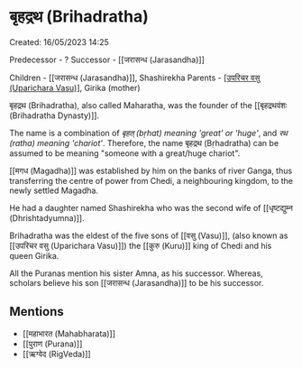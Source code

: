 # बृहद्रथ (Brihadratha)

Created: 16/05/2023 14:25

Predecessor - ?
Successor - [[जरासन्ध (Jarasandha)]]

Children - [[जरासन्ध (Jarasandha)]], Shashirekha
Parents - [[उपरिचर वसु (Uparichara Vasu)]](father), Girika (mother)

बृहद्रथ (Brihadratha), also called Maharatha, was the founder of the [[बृहद्रथवंशः (Brihadratha Dynasty)]].

The name is a combination of _बृहत् (bṛhat) meaning 'great' or 'huge'_, and _रथ (ratha) meaning 'chariot'_. Therefore, the name बृहद्रथ (Bṛhadratha) can be assumed to be meaning "someone with a great/huge chariot".

[[मगध (Magadha)]] was established by him on the banks of river Ganga, thus transferring the centre of power from Chedi, a neighbouring kingdom, to the newly settled Magadha.

He had a daughter named Shashirekha who was the second wife of [[धृष्टद्युम्न (Dhrishtadyumna)]].

Brihadratha was the eldest of the five sons of [[वसु (Vasu)]], (also known as [[उपरिचर वसु (Uparichara Vasu)]]) the [[कुरु (Kuru)]] king of Chedi and his queen Girika.

All the Puranas mention his sister Amna, as his successor. Whereas, scholars believe his son [[जरासन्ध (Jarasandha)]] to be his successor.

## Mentions

- [[महाभारत (Mahabharata)]]
- [[पुराण (Purana)]]
- [[ऋग्वेद (RigVeda)]]